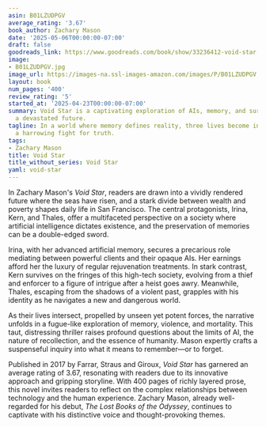 ```yaml
---
asin: B01LZUDPGV
average_rating: '3.67'
book_author: Zachary Mason
date: '2025-05-06T00:00:00-07:00'
draft: false
goodreads_link: https://www.goodreads.com/book/show/33236412-void-star
image:
- B01LZUDPGV.jpg
image_url: https://images-na.ssl-images-amazon.com/images/P/B01LZUDPGV.01._SCLZZZZZZZ.jpg
layout: book
num_pages: '400'
review_rating: '5'
started_at: '2025-04-23T00:00:00-07:00'
summary: Void Star is a captivating exploration of AIs, memory, and survival set in
  a devastated future.
tagline: In a world where memory defines reality, three lives become intertwined in
  a harrowing fight for truth.
tags:
- Zachary Mason
title: Void Star
title_without_series: Void Star
yaml: void-star
---
```


In Zachary Mason's *Void Star*, readers are drawn into a vividly rendered future where the seas have risen, and a stark divide between wealth and poverty shapes daily life in San Francisco. The central protagonists, Irina, Kern, and Thales, offer a multifaceted perspective on a society where artificial intelligence dictates existence, and the preservation of memories can be a double-edged sword.

Irina, with her advanced artificial memory, secures a precarious role mediating between powerful clients and their opaque AIs. Her earnings afford her the luxury of regular rejuvenation treatments. In stark contrast, Kern survives on the fringes of this high-tech society, evolving from a thief and enforcer to a figure of intrigue after a heist goes awry. Meanwhile, Thales, escaping from the shadows of a violent past, grapples with his identity as he navigates a new and dangerous world. 

As their lives intersect, propelled by unseen yet potent forces, the narrative unfolds in a fugue-like exploration of memory, violence, and mortality. This taut, distressing thriller raises profound questions about the limits of AI, the nature of recollection, and the essence of humanity. Mason expertly crafts a suspenseful inquiry into what it means to remember—or to forget.

Published in 2017 by Farrar, Straus and Giroux, *Void Star* has garnered an average rating of 3.67, resonating with readers due to its innovative approach and gripping storyline. With 400 pages of richly layered prose, this novel invites readers to reflect on the complex relationships between technology and the human experience. Zachary Mason, already well-regarded for his debut, *The Lost Books of the Odyssey*, continues to captivate with his distinctive voice and thought-provoking themes.